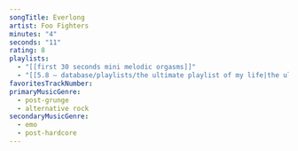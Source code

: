 ```yaml
---
songTitle: Everlong
artist: Foo Fighters
minutes: "4"
seconds: "11"
rating: 8
playlists:
  - "[[first 30 seconds mini melodic orgasms]]"
  - "[[5.8 — database/playlists/the ultimate playlist of my life|the ultimate playlist of my life]]"
favoritesTrackNumber:
primaryMusicGenre:
  - post-grunge
  - alternative rock
secondaryMusicGenre:
  - emo
  - post-hardcore
---
```

